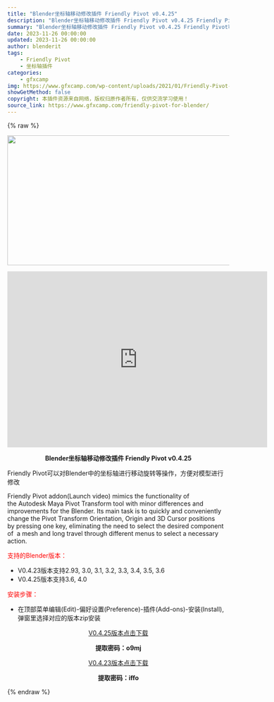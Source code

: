```yaml
---
title: "Blender坐标轴移动修改插件 Friendly Pivot v0.4.25"
description: "Blender坐标轴移动修改插件 Friendly Pivot v0.4.25 Friendly Pivot可以对Blender中的坐标轴进行移动旋转等操作，方便对模型进行修改 Friendly Pi..."
summary: "Blender坐标轴移动修改插件 Friendly Pivot v0.4.25 Friendly Pivot可以对Blender中的坐标轴进行移动旋转等操作，方便对模型进行修改 Friendly Pi..."
date: 2023-11-26 00:00:00
updated: 2023-11-26 00:00:00
author: blenderit
tags: 
    - Friendly Pivot
    - 坐标轴插件
categories:
    - gfxcamp
img: https://www.gfxcamp.com/wp-content/uploads/2021/01/Friendly-Pivot-v0.2.21-For-Blender-2.8.jpg
showGetMethod: false
copyright: 本插件资源来自网络，版权归原作者所有，仅供交流学习使用！
source_link: https://www.gfxcamp.com/friendly-pivot-for-blender/
---
```


{% raw %}
<div><p><img decoding="async" class="aligncenter size-full wp-image-92320" src="https://www.gfxcamp.com/wp-content/uploads/2021/01/Friendly-Pivot-v0.2.21-For-Blender-2.8.jpg" data-src="https://www.gfxcamp.com/wp-content/uploads/2021/01/Friendly-Pivot-v0.2.21-For-Blender-2.8.jpg" alt="" width="590" height="295" data-srcset="https://www.gfxcamp.com/wp-content/uploads/2021/01/Friendly-Pivot-v0.2.21-For-Blender-2.8.jpg 590w, https://www.gfxcamp.com/wp-content/uploads/2021/01/Friendly-Pivot-v0.2.21-For-Blender-2.8-150x75.jpg 150w, https://www.gfxcamp.com/wp-content/uploads/2021/01/Friendly-Pivot-v0.2.21-For-Blender-2.8-160x80.jpg 160w, https://www.gfxcamp.com/wp-content/uploads/2021/01/Friendly-Pivot-v0.2.21-For-Blender-2.8-490x245.jpg 490w" data-sizes="(max-width: 590px) 100vw, 590px"></p><p style="text-align: center;"><iframe loading="lazy" src="https://player.youku.com/embed/XNTA2OTkyMzQ2NA==" width="590" height="400" frameborder="0" allowfullscreen="allowfullscreen"></iframe></p><p style="text-align: center;"><strong>Blender坐标轴移动修改插件 Friendly Pivot v0.4.25</strong></p><p>Friendly Pivot可以对Blender中的坐标轴进行移动旋转等操作，方便对模型进行修改</p><p>Friendly Pivot addon(Launch video) mimics the functionality of the Autodesk Maya Pivot Transform tool with minor differences and improvements for the Blender. Its main task is to quickly and conveniently change the Pivot Transform Orientation, Origin and 3D Cursor positions by pressing one key, eliminating the need to select the desired component of  a mesh and long travel through different menus to select a necessary action.</p><p style="text-align: left;"><span style="color: #ff0000;">支持的Blender版本：</span></p><ul>
<li style="text-align: left;">V0.4.23版本支持2.93, 3.0, 3.1, 3.2, 3.3, 3.4, 3.5, 3.6</li>
<li>V0.4.25版本支持3.6, 4.0</li>
</ul><p style="text-align: left;"><span style="color: #ff0000;">安装步骤：</span></p><ul>
<li>在顶部菜单编辑(Edit)-偏好设置(Preference)-插件(Add-ons)-安装(Install),弹窗里选择对应的版本zip安装</li>
</ul><p style="text-align: center;"><a class="maxbutton-3 maxbutton maxbutton-baidu" target="_blank" rel="noopener" href="https://pan.baidu.com/s/1ULQJHhlZy4JJMrpQuVZZnA?pwd=o9mj"><span class="mb-text">V0.4.25版本点击下载</span></a></p><p style="text-align: center;"><strong>提取密码：o9mj</strong></p><p style="text-align: center;"><a class="maxbutton-3 maxbutton maxbutton-baidu" target="_blank" rel="noopener" href="https://pan.baidu.com/s/1v85Cmh3n2A6mu9zz4s7hVA?pwd=iffo"><span class="mb-text">V0.4.23版本点击下载</span></a></p><p style="text-align: center;"><strong>提取密码：iffo</strong></p></div>
<div style="display: none">gfxcamp</div>
{% endraw %}